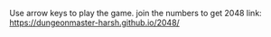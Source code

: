 Use arrow keys to play the game.
join the numbers to get 2048
link: https://dungeonmaster-harsh.github.io/2048/
